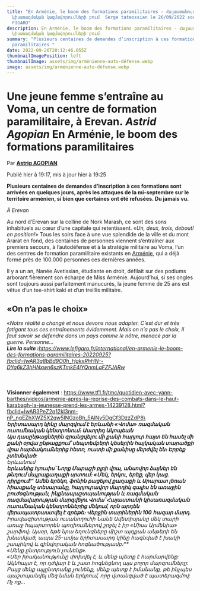 ```yaml
---
title: "En Arménie, le boom des formations paramilitaires - Հայաստանում՝
  կիսառազմական կազմավորումների բում  Serge tateossian le 26/09/2022 source : LE
  FIGARO"
description: En Arménie, le boom des formations paramilitaires - Հայաստանում՝
  կիսառազմական կազմավորումների բում
summary: "Plusieurs centaines de demandes d’inscription à ces formations
  paramilitaires "
date: 2022-09-26T20:12:46.055Z
thumbnailImagePosition: left
thumbnailImage: assets/img/arménienne-auto-défense.webp
image: assets/img/arménienne-auto-défense.webp
---
```

# **Une jeune femme s’entraîne au Voma, un centre de formation paramilitaire, à Erevan. *Astrid Agopian*  En Arménie, le boom des formations paramilitaires**

Par **[Astrig AGOPIAN](https://plus.lefigaro.fr/page/uid/4291286)**

Publié hier à 19:17, mis à jour hier à 19:25

**Plusieurs centaines de demandes d’inscription à ces formations sont arrivées en quelques jours, après les attaques de la mi-septembre sur le territoire arménien, si bien que certaines ont été refusées. Du jamais vu.**

*À Erevan*

Au nord d’Erevan sur la colline de Nork Marash, ce sont des sons inhabituels au cœur d’une capitale qui retentissent. «*Un, deux, trois, debout! en position!*» Tous les soirs face à une vue splendide de la ville et du mont Ararat en fond, des centaines de personnes viennent s’entraîner aux premiers secours, à l’autodéfense et à la stratégie militaire au Voma, l’un des centres de formation paramilitaire existants en [Arménie](https://www.lefigaro.fr/international/en-armenie-la-vie-en-suspens-des-doubles-deplaces-20220925), qui a déjà formé près de 100.000 personnes ces dernières années.

Il y a un an, Nanée Avetissian, étudiante en droit, défilait sur des podiums arborant fièrement son écharpe de Miss Arménie. Aujourd’hui, si ses ongles sont toujours aussi parfaitement manucurés, la jeune femme de 25 ans est vêtue d’un tee-shirt kaki et d’un treillis militaire.

## **«On n’a pas le choix»**

«*Notre réalité a changé et nous devons nous adapter. C’est dur et très fatigant tous ces entraînements évidemment. Mais on n’a pas le choix, il faut savoir se défendre dans un pays comme le nôtre, menacé par la guerre. Personne…\
**Lire la suite :**<https://www.lefigaro.fr/international/en-armenie-le-boom-des-formations-paramilitaires-20220925?fbclid=IwAR3q8bBd9O0h_HgkxRhHN--DYq6kZ3hHNxwn6szKTmkE4iYQnmLaFZFJARw>*\
\
\
\
**Visionner également** : https://www.tf1.fr/tmc/quotidien-avec-yann-barthes/videos/armenie-apres-la-reprise-des-combats-dans-le-haut-karabagh-la-jeunesse-prend-les-armes-14239128.html?fbclid=IwAR3PeZ2q12kl3nm-nP_ngEZhXWZ5X2qw5INGzoBh_5AlNv5DgCf3DzzZdP8\
*\
**Երիտասարդ կինը մարզվում է Երևանի «Վոմա» ռազմական ուսումնական կենտրոնում։ Աստրիդ Ակոպեան**\
**Այս դասընթացներին գրանցվելու մի քանի հարյուր հայտ են հասել մի քանի օրվա ընթացքում՝ սեպտեմբերի կեսերին հայկական տարածքի վրա հարձակումներից հետո, ուստի մի քանիսը մերժվել են։ Երբեք չտեսնված:**\
Երևանում\
**Երևանից հյուսիս՝ Նորք Մարաշի բլրի վրա, անսովոր ձայներ են թնդում մայրաքաղաքի սրտում։ «Մեկ, երկու, երեք, վեր կաց. դիրքում!" Ամեն երեկո, ֆոնին բացելով քաղաքի և Արարատ լեռան հիասքանչ տեսարանը, հարյուրավոր մարդիկ գալիս են առաջին բուժօգնության, ինքնապաշտպանության և ռազմական ռազմավարության մարզվելու Վոմա՝ Հայաստանի կիսառազմական ուսումնական կենտրոններից մեկում, որն արդեն վերապատրաստվել է գրեթե։ Վերջին տարիներին 100 հազար մարդ.**\
Իրավագիտության ուսանողուհի Նանե Ավետիսյանը մեկ տարի առաջ հպարտորեն պոդիումներով շրջել է իր «Միսս Արմենիա» շարֆով։ Այսօր, եթե նրա եղունգները միշտ այդքան անթերի են խնամված, ապա 25-ամյա երիտասարդ կինը հագնված է խակի շապիկով և զինվորական հոգնածությամբ։\*\*\
«Մենք ընտրություն չունենք».\
«Մեր իրականությունը փոխվել է, և մենք պետք է հարմարվենք: Ակնհայտ է, որ դժվար է և շատ հոգնեցնող այս բոլոր մարզումները: Բայց մենք այլընտրանք չունենք, մենք պետք է իմանանք, թե ինչպես պաշտպանվել մեզ նման երկրում, որը վտանգված է պատերազմով: Ոչ ոք…*